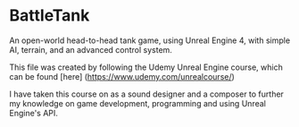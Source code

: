 # BattleTank
An open-world head-to-head tank game, using Unreal Engine 4, with simple AI, terrain, and an advanced control system.

This file was created by following the Udemy Unreal Engine course, which can be found [here] (https://www.udemy.com/unrealcourse/)

I have taken this course on as a sound designer and a composer to further my knowledge on game development, programming and using Unreal Engine's API.
